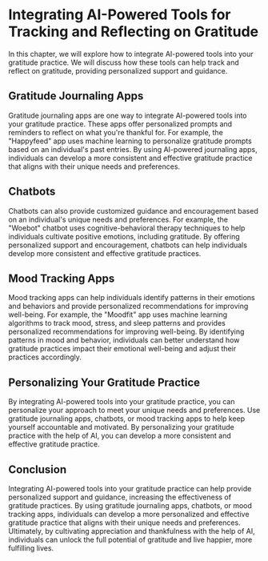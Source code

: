 Integrating AI-Powered Tools for Tracking and Reflecting on Gratitude
==============================================================================================================================

In this chapter, we will explore how to integrate AI-powered tools into your gratitude practice. We will discuss how these tools can help track and reflect on gratitude, providing personalized support and guidance.

Gratitude Journaling Apps
-------------------------

Gratitude journaling apps are one way to integrate AI-powered tools into your gratitude practice. These apps offer personalized prompts and reminders to reflect on what you're thankful for. For example, the "Happyfeed" app uses machine learning to personalize gratitude prompts based on an individual's past entries. By using AI-powered journaling apps, individuals can develop a more consistent and effective gratitude practice that aligns with their unique needs and preferences.

Chatbots
--------

Chatbots can also provide customized guidance and encouragement based on an individual's unique needs and preferences. For example, the "Woebot" chatbot uses cognitive-behavioral therapy techniques to help individuals cultivate positive emotions, including gratitude. By offering personalized support and encouragement, chatbots can help individuals develop more consistent and effective gratitude practices.

Mood Tracking Apps
------------------

Mood tracking apps can help individuals identify patterns in their emotions and behaviors and provide personalized recommendations for improving well-being. For example, the "Moodfit" app uses machine learning algorithms to track mood, stress, and sleep patterns and provides personalized recommendations for improving well-being. By identifying patterns in mood and behavior, individuals can better understand how gratitude practices impact their emotional well-being and adjust their practices accordingly.

Personalizing Your Gratitude Practice
-------------------------------------

By integrating AI-powered tools into your gratitude practice, you can personalize your approach to meet your unique needs and preferences. Use gratitude journaling apps, chatbots, or mood tracking apps to help keep yourself accountable and motivated. By personalizing your gratitude practice with the help of AI, you can develop a more consistent and effective gratitude practice.

Conclusion
----------

Integrating AI-powered tools into your gratitude practice can help provide personalized support and guidance, increasing the effectiveness of gratitude practices. By using gratitude journaling apps, chatbots, or mood tracking apps, individuals can develop a more personalized and effective gratitude practice that aligns with their unique needs and preferences. Ultimately, by cultivating appreciation and thankfulness with the help of AI, individuals can unlock the full potential of gratitude and live happier, more fulfilling lives.
